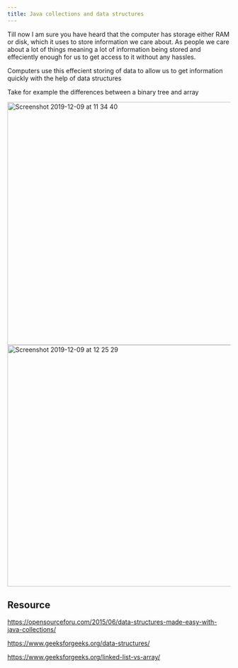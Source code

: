 ```yaml
---
title: Java collections and data structures
---
```


Till now I am sure you have heard that the computer has storage either RAM or disk, which it uses to store information we care about. As people we care about a lot of things meaning a lot of information being stored  and effeciently enough for us to get access to it without any hassles.

Computers use this effecient storing of data to allow us to get information quickly with the help of data structures

Take for example the differences between a binary tree and array

<img width="547" alt="Screenshot 2019-12-09 at 11 34 40" src="https://user-images.githubusercontent.com/47598382/70429381-1eea5b00-1a81-11ea-871b-1a3b17f6beb8.png">

<img width="544" alt="Screenshot 2019-12-09 at 12 25 29" src="https://user-images.githubusercontent.com/47598382/70429378-1eea5b00-1a81-11ea-928a-6984a3e9322d.png">



## Resource

https://opensourceforu.com/2015/06/data-structures-made-easy-with-java-collections/

https://www.geeksforgeeks.org/data-structures/

https://www.geeksforgeeks.org/linked-list-vs-array/

